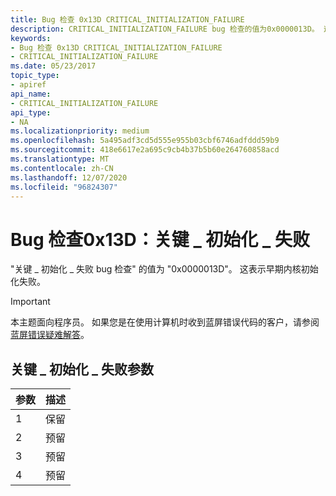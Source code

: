```yaml
---
title: Bug 检查 0x13D CRITICAL_INITIALIZATION_FAILURE
description: CRITICAL_INITIALIZATION_FAILURE bug 检查的值为0x0000013D。 这表示早期内核初始化失败。
keywords:
- Bug 检查 0x13D CRITICAL_INITIALIZATION_FAILURE
- CRITICAL_INITIALIZATION_FAILURE
ms.date: 05/23/2017
topic_type:
- apiref
api_name:
- CRITICAL_INITIALIZATION_FAILURE
api_type:
- NA
ms.localizationpriority: medium
ms.openlocfilehash: 5a495adf3cd5d555e955b03cbf6746adfddd59b9
ms.sourcegitcommit: 418e6617e2a695c9cb4b37b5b60e264760858acd
ms.translationtype: MT
ms.contentlocale: zh-CN
ms.lasthandoff: 12/07/2020
ms.locfileid: "96824307"
---
```

# <a name="bug-check-0x13d-critical_initialization_failure"></a>Bug 检查0x13D：关键 \_ 初始化 \_ 失败


"关键 \_ 初始化 \_ 失败 bug 检查" 的值为 "0x0000013D"。 这表示早期内核初始化失败。

> [!IMPORTANT]
> 本主题面向程序员。 如果您是在使用计算机时收到蓝屏错误代码的客户，请参阅[蓝屏错误疑难解答](https://www.windows.com/stopcode)。


## <a name="critical_initialization_failure-parameters"></a>关键 \_ 初始化 \_ 失败参数


| 参数 | 描述 |
|-----------|-------------|
| 1         | 保留    |
| 2         | 预留    |
| 3         | 预留    |
| 4         | 预留    |

 

 

 




